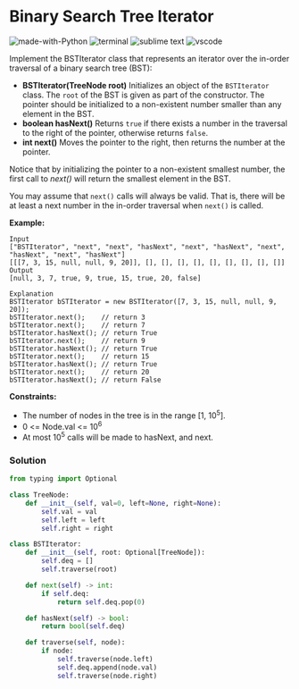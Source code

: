 # Binary Search Tree Iterator
![made-with-Python](https://img.shields.io/badge/Made%20with-Python-007396.svg)
![terminal](https://img.shields.io/badge/Windows%20Terminal-4D4D4D?logo=windows%20terminal&logoColor=white)
![sublime text](https://img.shields.io/badge/sublime_text-%23575757.svg?logo=sublime-text&logoColor=important)
![vscode](https://img.shields.io/badge/Visual_Studio_Code-0078D4?logo=visual%20studio%20code&logoColor=white)

Implement the BSTIterator class that represents an iterator over the in-order traversal of a binary search tree (BST):
- **BSTIterator(TreeNode root)** Initializes an object of the `BSTIterator` class. The `root` of the BST is given as part of the constructor. The pointer should be initialized to a non-existent number smaller than any element in the BST.
- **boolean hasNext()** Returns `true` if there exists a number in the traversal to the right of the pointer, otherwise returns `false`.
- **int next()** Moves the pointer to the right, then returns the number at the pointer.

Notice that by initializing the pointer to a non-existent smallest number, the first call to *next()* will return the smallest element in the BST.

You may assume that `next()` calls will always be valid. That is, there will be at least a next number in the in-order traversal when `next()` is called.

__Example:__
```
Input
["BSTIterator", "next", "next", "hasNext", "next", "hasNext", "next", "hasNext", "next", "hasNext"]
[[[7, 3, 15, null, null, 9, 20]], [], [], [], [], [], [], [], [], []]
Output
[null, 3, 7, true, 9, true, 15, true, 20, false]

Explanation
BSTIterator bSTIterator = new BSTIterator([7, 3, 15, null, null, 9, 20]);
bSTIterator.next();    // return 3
bSTIterator.next();    // return 7
bSTIterator.hasNext(); // return True
bSTIterator.next();    // return 9
bSTIterator.hasNext(); // return True
bSTIterator.next();    // return 15
bSTIterator.hasNext(); // return True
bSTIterator.next();    // return 20
bSTIterator.hasNext(); // return False
```

__Constraints:__
- The number of nodes in the tree is in the range [1, 10<sup>5</sup>].
- 0 <= Node.val <= 10<sup>6</sup>
- At most 10<sup>5</sup> calls will be made to hasNext, and next.


### Solution
```py
from typing import Optional

class TreeNode:
    def __init__(self, val=0, left=None, right=None):
        self.val = val
        self.left = left
        self.right = right

class BSTIterator:
    def __init__(self, root: Optional[TreeNode]):
        self.deq = []
        self.traverse(root)

    def next(self) -> int:
        if self.deq:
            return self.deq.pop(0)

    def hasNext(self) -> bool:
        return bool(self.deq)

    def traverse(self, node):
        if node:
            self.traverse(node.left)
            self.deq.append(node.val)
            self.traverse(node.right)
```